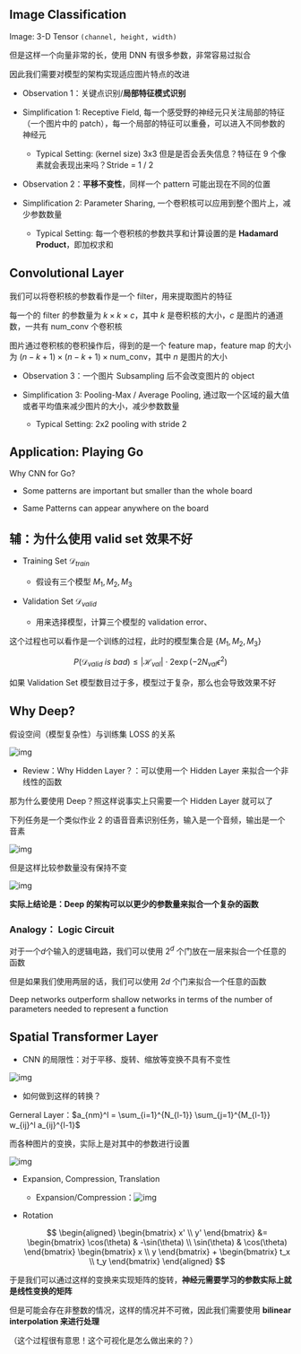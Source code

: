 ## Image Classification

Image: 3-D Tensor `(channel, height, width)`

但是这样一个向量非常的长，使用 DNN 有很多参数，非常容易过拟合

因此我们需要对模型的架构实现适应图片特点的改进

- Observation 1：关键点识别/**局部特征模式识别**

- Simplification 1: Receptive Field, 每一个感受野的神经元只关注局部的特征（一个图片中的 patch），每一个局部的特征可以重叠，可以进入不同参数的神经元

  - Typical Setting: (kernel size) 3x3 但是是否会丢失信息？特征在 9 个像素就会表现出来吗？Stride = 1 / 2

- Observation 2：**平移不变性**，同样一个 pattern 可能出现在不同的位置

- Simplification 2: Parameter Sharing, 一个卷积核可以应用到整个图片上，减少参数数量

  - Typical Setting: 每一个卷积核的参数共享和计算设置的是 **Hadamard Product**，即加权求和

## Convolutional Layer

我们可以将卷积核的参数看作是一个 filter，用来提取图片的特征

每一个的 filter 的参数量为 $k \times k \times c$，其中 $k$ 是卷积核的大小，$c$ 是图片的通道数，一共有 $\text{num\_conv}$ 个卷积核

图片通过卷积核的卷积操作后，得到的是一个 feature map，feature map 的大小为 $(n - k + 1) \times (n - k + 1) \times \text{num\_conv}$，其中 $n$ 是图片的大小

- Observation 3：一个图片 Subsampling 后不会改变图片的 object

- Simplification 3: Pooling-Max / Average Pooling, 通过取一个区域的最大值或者平均值来减少图片的大小，减少参数数量

  - Typical Setting: 2x2 pooling with stride 2

## Application: Playing Go

Why CNN for Go?

- Some patterns are important but smaller than the whole board

- Same Patterns can appear anywhere on the board

## 辅：为什么使用 valid set 效果不好

- Training Set $\mathcal{D}_{train}$

  - 假设有三个模型 $M_1, M_2, M_3$

- Validation Set $\mathcal{D}_{valid}$
  - 用来选择模型，计算三个模型的 validation error、

这个过程也可以看作是一个训练的过程，此时的模型集合是 $\{M_1, M_2, M_3\}$

$$
P(\mathcal{D}_{valid}\ is \ bad) \leq |\mathcal{H}_{val}| \cdot 2\exp(-2N_{val}\epsilon^2)
$$

如果 Validation Set 模型数目过于多，模型过于复杂，那么也会导致效果不好

## Why Deep?

假设空间（模型复杂性）与训练集 LOSS 的关系

![img](https://img2023.cnblogs.com/blog/3436855/202408/3436855-20240813171023061-761174535.png)

- Review：Why Hidden Layer？：可以使用一个 Hidden Layer 来拟合一个非线性的函数

那为什么要使用 Deep？照这样说事实上只需要一个 Hidden Layer 就可以了

下列任务是一个类似作业 2 的语音音素识别任务，输入是一个音频，输出是一个音素

![img](https://img2023.cnblogs.com/blog/3436855/202408/3436855-20240813171652673-1363558076.png)

但是这样比较参数量没有保持不变

![img](https://img2023.cnblogs.com/blog/3436855/202408/3436855-20240813172203311-1675422656.png)

**实际上结论是：Deep 的架构可以以更少的参数量来拟合一个复杂的函数**

### Analogy： Logic Circuit

对于一个$d$个输入的逻辑电路，我们可以使用 $2^d$ 个门放在一层来拟合一个任意的函数

但是如果我们使用两层的话，我们可以使用 $2d$ 个门来拟合一个任意的函数

Deep networks outperform shallow networks in terms of the number of parameters needed to represent a function

## Spatial Transformer Layer

- CNN 的局限性：对于平移、旋转、缩放等变换不具有不变性

![img](https://img2023.cnblogs.com/blog/3436855/202408/3436855-20240813173807324-264084501.png)

- 如何做到这样的转换？

Gerneral Layer：$a_{nm}^l = \sum_{i=1}^{N_{l-1}} \sum_{j=1}^{M_{l-1}} w_{ij}^l a_{ij}^{l-1}$

而各种图片的变换，实际上是对其中的参数进行设置

![img](https://img2023.cnblogs.com/blog/3436855/202408/3436855-20240813181935559-1596007424.png)

- Expansion, Compression, Translation

  - Expansion/Compression：![img](https://img2023.cnblogs.com/blog/3436855/202408/3436855-20240813182047874-928161801.png)

- Rotation

  $$
  \begin{aligned}
  \begin{bmatrix}
  x' \\
  y'
  \end{bmatrix} &= \begin{bmatrix}
  \cos(\theta) & -\sin(\theta) \\
  \sin(\theta) & \cos(\theta)
  \end{bmatrix} \begin{bmatrix}
  x \\
  y
  \end{bmatrix} + \begin{bmatrix}
  t_x \\
  t_y
  \end{bmatrix}
  \end{aligned}
  $$

于是我们可以通过这样的变换来实现矩阵的旋转，**神经元需要学习的参数实际上就是线性变换的矩阵**

但是可能会存在非整数的情况，这样的情况并不可微，因此我们需要使用 **bilinear interpolation 来进行处理**

（这个过程很有意思！这个可视化是怎么做出来的？）
